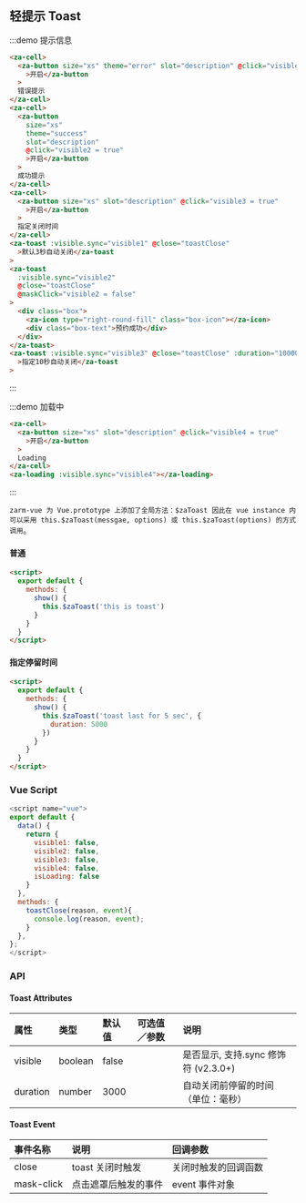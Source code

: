 ## 轻提示 Toast

:::demo 提示信息

```html
<za-cell>
  <za-button size="xs" theme="error" slot="description" @click="visible1 = true"
    >开启</za-button
  >
  错误提示
</za-cell>
<za-cell>
  <za-button
    size="xs"
    theme="success"
    slot="description"
    @click="visible2 = true"
    >开启</za-button
  >
  成功提示
</za-cell>
<za-cell>
  <za-button size="xs" slot="description" @click="visible3 = true"
    >开启</za-button
  >
  指定关闭时间
</za-cell>
<za-toast :visible.sync="visible1" @close="toastClose"
  >默认3秒自动关闭</za-toast
>
<za-toast
  :visible.sync="visible2"
  @close="toastClose"
  @maskClick="visible2 = false"
>
  <div class="box">
    <za-icon type="right-round-fill" class="box-icon"></za-icon>
    <div class="box-text">预约成功</div>
  </div>
</za-toast>
<za-toast :visible.sync="visible3" @close="toastClose" :duration="10000"
  >指定10秒自动关闭</za-toast
>
```

:::

:::demo 加载中

```html
<za-cell>
  <za-button size="xs" slot="description" @click="visible4 = true"
    >开启</za-button
  >
  Loading
</za-cell>
<za-loading :visible.sync="visible4"></za-loading>
```

:::

`zarm-vue 为 Vue.prototype 上添加了全局方法：$zaToast 因此在 vue instance 内可以采用 this.$zaToast(messgae, options) 或 this.$zaToast(options) 的方式调用`。

#### 普通

```html
<script>
  export default {
    methods: {
      show() {
        this.$zaToast('this is toast')
      }
    }
  }
</script>
```

#### 指定停留时间

```html
<script>
  export default {
    methods: {
      show() {
        this.$zaToast('toast last for 5 sec', {
          duration: 5000
        })
      }
    }
  }
</script>
```

### Vue Script

```javascript
<script name="vue">
export default {
  data() {
    return {
      visible1: false,
      visible2: false,
      visible3: false,
      visible4: false,
      isLoading: false
    }
  },
  methods: {
    toastClose(reason, event){
      console.log(reason, event);
    }
  },
};
</script>
```

### API

#### Toast Attributes

| 属性                 | 类型   | 默认值   | 可选值／参数 | 说明                                 |
| :------------------- | :----- | :------- | :----------- | :----------------------------------- |
| visible              | boolean   | false    |              | 是否显示, 支持.sync 修饰符 (v2.3.0+) |
| duration             | number | 3000     |              | 自动关闭前停留的时间（单位：毫秒）   |

#### Toast Event

| 事件名称 | 说明             | 回调参数                                                                    |
| :------- | :--------------- | :-------------------------------------------------------------------------- |
| close    | toast 关闭时触发 | 关闭时触发的回调函数 |
| mask-click | 点击遮罩后触发的事件 | event 事件对象 |
